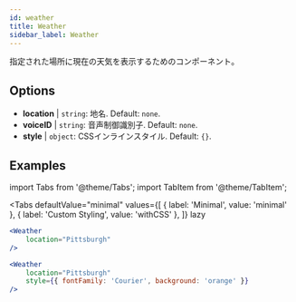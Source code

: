 ```yaml
---
id: weather 
title: Weather
sidebar_label: Weather
---
```


指定された場所に現在の天気を表示するためのコンポーネント。

## Options

* __location__ | `string`: 地名. Default: `none`.
* __voiceID__ | `string`: 音声制御識別子. Default: `none`.
* __style__ | `object`: CSSインラインスタイル. Default: `{}`.


## Examples

import Tabs from '@theme/Tabs';
import TabItem from '@theme/TabItem';

<Tabs
    defaultValue="minimal"
    values={[
        { label: 'Minimal', value: 'minimal' },
        { label: 'Custom Styling', value: 'withCSS' },
    ]}
    lazy
>
<TabItem value="minimal">

```jsx live
<Weather
    location="Pittsburgh"
/>
```

</TabItem>

<TabItem value="withCSS">

```jsx live
<Weather
    location="Pittsburgh"
    style={{ fontFamily: 'Courier', background: 'orange' }}
/>
```

</TabItem>

</Tabs>



